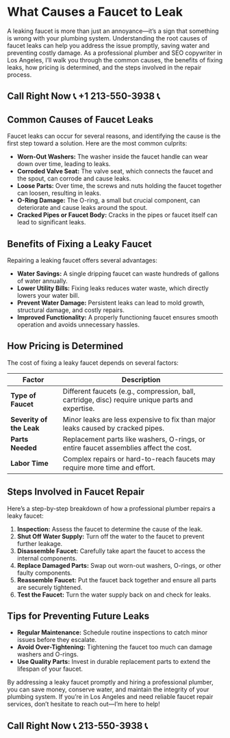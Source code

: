 # What Causes a Faucet to Leak  

A leaking faucet is more than just an annoyance—it’s a sign that something is wrong with your plumbing system. Understanding the root causes of faucet leaks can help you address the issue promptly, saving water and preventing costly damage. As a professional plumber and SEO copywriter in Los Angeles, I’ll walk you through the common causes, the benefits of fixing leaks, how pricing is determined, and the steps involved in the repair process.  

## Call Right Now 📞 +1 213-550-3938 📞

## Common Causes of Faucet Leaks  

Faucet leaks can occur for several reasons, and identifying the cause is the first step toward a solution. Here are the most common culprits:  

- **Worn-Out Washers:** The washer inside the faucet handle can wear down over time, leading to leaks.  
- **Corroded Valve Seat:** The valve seat, which connects the faucet and the spout, can corrode and cause leaks.  
- **Loose Parts:** Over time, the screws and nuts holding the faucet together can loosen, resulting in leaks.  
- **O-Ring Damage:** The O-ring, a small but crucial component, can deteriorate and cause leaks around the spout.  
- **Cracked Pipes or Faucet Body:** Cracks in the pipes or faucet itself can lead to significant leaks.  

## Benefits of Fixing a Leaky Faucet  

Repairing a leaking faucet offers several advantages:  

- **Water Savings:** A single dripping faucet can waste hundreds of gallons of water annually.  
- **Lower Utility Bills:** Fixing leaks reduces water waste, which directly lowers your water bill.  
- **Prevent Water Damage:** Persistent leaks can lead to mold growth, structural damage, and costly repairs.  
- **Improved Functionality:** A properly functioning faucet ensures smooth operation and avoids unnecessary hassles.  

## How Pricing is Determined  

The cost of fixing a leaky faucet depends on several factors:  

| **Factor**                | **Description**                                                                 |  
|---------------------------|---------------------------------------------------------------------------------|  
| **Type of Faucet**        | Different faucets (e.g., compression, ball, cartridge, disc) require unique parts and expertise. |  
| **Severity of the Leak**   | Minor leaks are less expensive to fix than major leaks caused by cracked pipes. |  
| **Parts Needed**          | Replacement parts like washers, O-rings, or entire faucet assemblies affect the cost. |  
| **Labor Time**             | Complex repairs or hard-to-reach faucets may require more time and effort.       |  

## Steps Involved in Faucet Repair  

Here’s a step-by-step breakdown of how a professional plumber repairs a leaky faucet:  

1. **Inspection:** Assess the faucet to determine the cause of the leak.  
2. **Shut Off Water Supply:** Turn off the water to the faucet to prevent further leakage.  
3. **Disassemble Faucet:** Carefully take apart the faucet to access the internal components.  
4. **Replace Damaged Parts:** Swap out worn-out washers, O-rings, or other faulty components.  
5. **Reassemble Faucet:** Put the faucet back together and ensure all parts are securely tightened.  
6. **Test the Faucet:** Turn the water supply back on and check for leaks.  

## Tips for Preventing Future Leaks  

- **Regular Maintenance:** Schedule routine inspections to catch minor issues before they escalate.  
- **Avoid Over-Tightening:** Tightening the faucet too much can damage washers and O-rings.  
- **Use Quality Parts:** Invest in durable replacement parts to extend the lifespan of your faucet.  

By addressing a leaky faucet promptly and hiring a professional plumber, you can save money, conserve water, and maintain the integrity of your plumbing system. If you’re in Los Angeles and need reliable faucet repair services, don’t hesitate to reach out—I’m here to help!
## Call Right Now 📞 213-550-3938 📞
